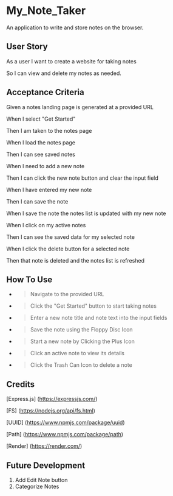 # My_Note_Taker
An application to write and store notes on the browser.

## User Story 
As a user I want to create a website for taking notes

So I can view and delete my notes as needed.

## Acceptance Criteria

Given a notes landing page is generated at a provided URL

When I select "Get Started"

Then I am taken to the notes page

When I load the notes page

Then I can see saved notes

When I need to add a new note

Then I can click the new note button and clear the input field

When I have entered my new note

Then I can save the note

When I save the note the notes list is updated with my new note

When I click on my active notes

Then I can see the saved data for my selected note

When I click the delete button for a selected note

Then that note is deleted and the notes list is refreshed


## How To Use
* >Navigate to the provided URL
* >Click the "Get Started" button to start taking notes
* >Enter a new note title and note text into the input fields
* >Save the note using the Floppy Disc Icon
* >Start a new note by Clicking the Plus Icon
* >Click an active note to view its details
* >Click the Trash Can Icon to delete a note

## Credits
[Express.js] (https://expressjs.com/)

[FS] (https://nodejs.org/api/fs.html)

[UUID] (https://www.npmjs.com/package/uuid)

[Path] (https://www.npmjs.com/package/path)

[Render] (https://render.com/)


## Future Development
1) Add Edit Note button
2) Categorize Notes
